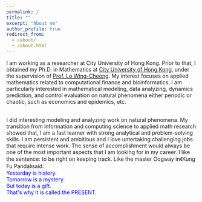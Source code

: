 ```yaml
---
permalink: /
title: ""
excerpt: "About me"
author_profile: true
redirect_from: 
  - /about/
  - /about.html
---
```


I am working as a researcher at City University of Hong Kong. Prior to that, I obtained my Ph.D. in Mathematics at [City University of Hong Kong](https://www.cityu.edu.hk/), under the supervision of [Prof. Lo Wing-Cheong](https://www.cityu.edu.hk/stfprofile/wingclo.htm). My interest focuses on applied mathematics related to computational finance and bioinformatics. I am particularly interested in mathematical modeling, data analyzing, dynamics prediction, and control evaluation on natural phenomena either periodic or chaotic, such as economics and epidemics, etc. <br> <br> 




I did interesting modeling and analyzing work on natural phenomena. My transition from information and computing science to applied math research showed that, I am a fast learner with strong analytical and problem-solving skills. I am persistent and ambitious and I love untertaking challenging jobs that require intense work. The sense of accomplishment would always be one of the most important aspects that I am looking for in my career. I like the sentence: to be right on keeping track. Like the master Oogway in《Kung Fu Panda》said: <br>
<font color=Blue> Yesterday is history. <br>
Tomorrow is a mystery. <br>
But today is a gift. <br>
That's why it is called the PRESENT. </font>
